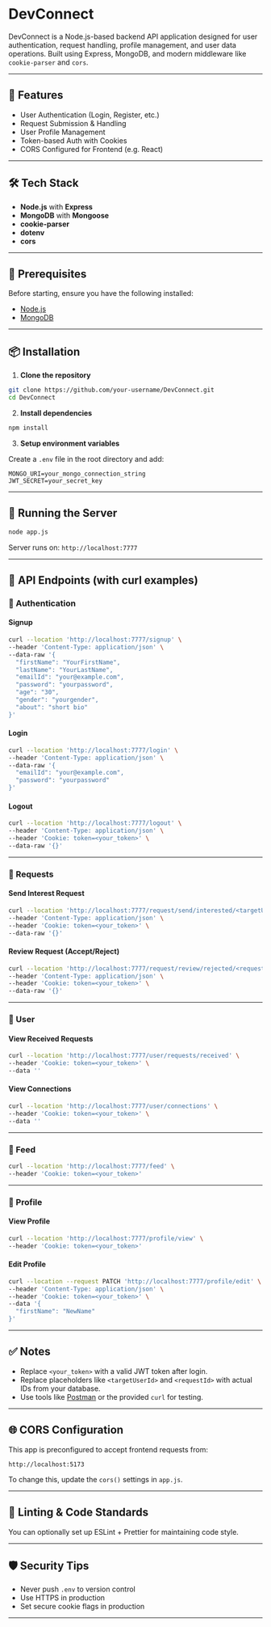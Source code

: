 # DevConnect

DevConnect is a Node.js-based backend API application designed for user authentication, request handling, profile management, and user data operations. Built using Express, MongoDB, and modern middleware like `cookie-parser` and `cors`.

---

## 🚀 Features

- User Authentication (Login, Register, etc.)
- Request Submission & Handling
- User Profile Management
- Token-based Auth with Cookies
- CORS Configured for Frontend (e.g. React)

---

## 🛠️ Tech Stack

- **Node.js** with **Express**
- **MongoDB** with **Mongoose**
- **cookie-parser**
- **dotenv**
- **cors**

---

## 🔧 Prerequisites

Before starting, ensure you have the following installed:

- [Node.js](https://nodejs.org/)
- [MongoDB](https://www.mongodb.com/)

---

## 📦 Installation

1. **Clone the repository**

```bash
git clone https://github.com/your-username/DevConnect.git
cd DevConnect
```

2. **Install dependencies**

```bash
npm install
```

3. **Setup environment variables**

Create a `.env` file in the root directory and add:

```env
MONGO_URI=your_mongo_connection_string
JWT_SECRET=your_secret_key
```

---

## 🧪 Running the Server

```bash
node app.js
```

Server runs on: `http://localhost:7777`

---

## 📌 API Endpoints (with curl examples)

### 🔐 Authentication

#### Signup

```bash
curl --location 'http://localhost:7777/signup' \
--header 'Content-Type: application/json' \
--data-raw '{
  "firstName": "YourFirstName",
  "lastName": "YourLastName",
  "emailId": "your@example.com",
  "password": "yourpassword",
  "age": "30",
  "gender": "yourgender",
  "about": "short bio"
}'
```

#### Login

```bash
curl --location 'http://localhost:7777/login' \
--header 'Content-Type: application/json' \
--data-raw '{
  "emailId": "your@example.com",
  "password": "yourpassword"
}'
```

#### Logout

```bash
curl --location 'http://localhost:7777/logout' \
--header 'Content-Type: application/json' \
--header 'Cookie: token=<your_token>' \
--data-raw '{}'
```

---

### 📩 Requests

#### Send Interest Request

```bash
curl --location 'http://localhost:7777/request/send/interested/<targetUserId>' \
--header 'Content-Type: application/json' \
--header 'Cookie: token=<your_token>' \
--data-raw '{}'
```

#### Review Request (Accept/Reject)

```bash
curl --location 'http://localhost:7777/request/review/rejected/<requestId>' \
--header 'Content-Type: application/json' \
--header 'Cookie: token=<your_token>' \
--data-raw '{}'
```

---

### 👥 User

#### View Received Requests

```bash
curl --location 'http://localhost:7777/user/requests/received' \
--header 'Cookie: token=<your_token>' \
--data ''
```

#### View Connections

```bash
curl --location 'http://localhost:7777/user/connections' \
--header 'Cookie: token=<your_token>' \
--data ''
```

---

### 📰 Feed

```bash
curl --location 'http://localhost:7777/feed' \
--header 'Cookie: token=<your_token>'
```

---

### 👤 Profile

#### View Profile

```bash
curl --location 'http://localhost:7777/profile/view' \
--header 'Cookie: token=<your_token>'
```

#### Edit Profile

```bash
curl --location --request PATCH 'http://localhost:7777/profile/edit' \
--header 'Content-Type: application/json' \
--header 'Cookie: token=<your_token>' \
--data '{
  "firstName": "NewName"
}'
```

---

## ✅ Notes

- Replace `<your_token>` with a valid JWT token after login.
- Replace placeholders like `<targetUserId>` and `<requestId>` with actual IDs from your database.
- Use tools like [Postman](https://www.postman.com/) or the provided `curl` for testing.

---

## 🌐 CORS Configuration

This app is preconfigured to accept frontend requests from:

```
http://localhost:5173
```

To change this, update the `cors()` settings in `app.js`.

---

## 🧹 Linting & Code Standards

You can optionally set up ESLint + Prettier for maintaining code style.

---

## 🛡️ Security Tips

- Never push `.env` to version control
- Use HTTPS in production
- Set secure cookie flags in production

---
